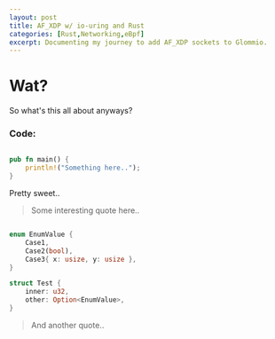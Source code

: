 ```yaml
---
layout: post
title: AF_XDP w/ io-uring and Rust
categories: [Rust,Networking,eBpf]
excerpt: Documenting my journey to add AF_XDP sockets to Glommio.
---
```


# Wat?
So what's this all about anyways?

### Code:

```rust

pub fn main() {
    println!("Something here..");
}

```

Pretty sweet..

> Some interesting quote here..

```rust

enum EnumValue {
    Case1,
    Case2(bool),
    Case3{ x: usize, y: usize },
}

struct Test {
    inner: u32,
    other: Option<EnumValue>,
}

```

> And another quote..
